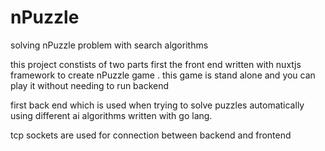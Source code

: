 # nPuzzle
solving nPuzzle problem with search algorithms


this project constists of two parts
first the front end written with nuxtjs framework to create nPuzzle game . this game is stand alone and you can play it without 
needing to run backend 

first back end which is used when trying to solve puzzles automatically using different ai algorithms written with go lang.

tcp sockets are used for connection between backend and frontend 
